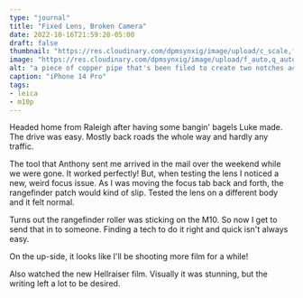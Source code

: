 ```yaml
---
type: "journal"
title: "Fixed Lens, Broken Camera"
date: 2022-10-16T21:59:28-05:00
draft: false
thumbnail: "https://res.cloudinary.com/dpmsynxig/image/upload/c_scale,f_auto,q_auto:good,w_740/v1672628348/2022%20Posts/2022-10-16_fixed-lens-broke-camera/68763840107__4472F288-7EC7-4BD6-896C-D325ACDA17E2.jpg"
image: "https://res.cloudinary.com/dpmsynxig/image/upload/f_auto,q_auto:good/v1672628348/2022%20Posts/2022-10-16_fixed-lens-broke-camera/68763840107__4472F288-7EC7-4BD6-896C-D325ACDA17E2.jpg"
alt: "a piece of copper pipe that's been filed to create two notches across from each other pointing out"
caption: "iPhone 14 Pro"
tags:
- leica
- m10p
---
```


Headed home from Raleigh after having some bangin' bagels Luke made. The drive was easy. Mostly back roads the whole way and hardly any traffic.

The tool that Anthony sent me arrived in the mail over the weekend while we were gone. It worked perfectly! But, when testing the lens I noticed a new, weird focus issue. As I was moving the focus tab back and forth, the rangefinder patch would kind of slip. Tested the lens on a different body and it felt normal.

Turns out the rangefinder roller was sticking on the M10. So now I get to send that in to someone. Finding a tech to do it right and quick isn't always easy.

On the up-side, it looks like I'll be shooting more film for a while!

Also watched the new Hellraiser film. Visually it was stunning, but the writing left a lot to be desired. 
